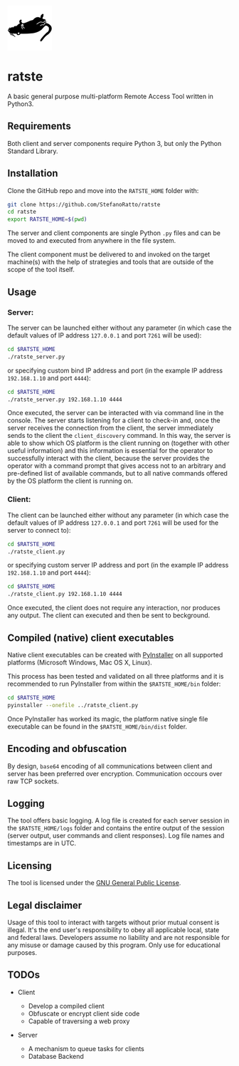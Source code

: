 ![ratste_logo](./images/ratste.png)

# ratste

A basic general purpose multi-platform Remote Access Tool written in Python3.

## Requirements

Both client and server components require Python 3, but only the Python Standard Library.

## Installation

Clone the GitHub repo and move into the `RATSTE_HOME` folder with:

```Bash
git clone https://github.com/StefanoRatto/ratste
cd ratste
export RATSTE_HOME=$(pwd)
```

The server and client components are single Python `.py` files and can be moved to and executed from anywhere in the file system.

The client component must be delivered to and invoked on the target machine(s) with the help of strategies and tools that are outside of the scope of the tool itself.

## Usage

### Server:

The server can be launched either without any parameter (in which case the default values of IP address `127.0.0.1` and port `7261` will be used): 

```Bash
cd $RATSTE_HOME
./ratste_server.py
```

or specifying custom bind IP address and port (in the example IP address `192.168.1.10` and port `4444`):

```Bash
cd $RATSTE_HOME
./ratste_server.py 192.168.1.10 4444
```

Once executed, the server can be interacted with via command line in the console. The server starts listening for a client to check-in and, once the server receives the connection from the client, the server immediately sends to the client the `client_discovery` command. In this way, the server is able to show which OS platform is the client running on (together with other useful information) and this information is essential for the operator to successfully interact with the client, because the server provides the operator with a command prompt that gives access not to an arbitrary and pre-defined list of available commands, but to all native commands offered by the OS platform the client is running on.

### Client:

The client can be launched either without any parameter (in which case the default values of IP address `127.0.0.1` and port `7261` will be used for the server to connect to): 

```Bash
cd $RATSTE_HOME
./ratste_client.py
```

or specifying custom server IP address and port (in the example IP address `192.168.1.10` and port `4444`):

```Bash
cd $RATSTE_HOME
./ratste_client.py 192.168.1.10 4444
```

Once executed, the client does not require any interaction, nor produces any output. The client can executed and then be sent to beckground.

## Compiled (native) client executables

Native client executables can be created with [PyInstaller](http://www.pyinstaller.org/) on all supported platforms (Microsoft Windows, Mac OS X, Linux). 

This process has been tested and validated on all three platforms and it is recommended to run PyInstaller from within the `$RATSTE_HOME/bin` folder:

```Bash
cd $RATSTE_HOME
pyinstaller --onefile ../ratste_client.py
```

Once PyInstaller has worked its magic, the platform native single file executable can be found in the `$RATSTE_HOME/bin/dist` folder.

## Encoding and obfuscation

By design, `base64` encoding of all communications between client and server has been preferred over encryption. Communication occours over raw TCP sockets.

## Logging

The tool offers basic logging. A log file is created for each server session in the `$RATSTE_HOME/logs` folder and contains the entire output of the session (server output, user commands and client responses). Log file names and timestamps are in UTC.

## Licensing

The tool is licensed under the [GNU General Public License](https://www.gnu.org/licenses/gpl-3.0.en.html).

## Legal disclaimer

Usage of this tool to interact with targets without prior mutual consent is illegal. It's the end user's responsibility to obey all applicable local, state and federal laws. Developers assume no liability and are not responsible for any misuse or damage caused by this program. Only use for educational purposes.

## TODOs

* Client
  - Develop a compiled client
  - Obfuscate or encrypt client side code
  - Capable of traversing a web proxy

* Server
  - A mechanism to queue tasks for clients
  - Database Backend